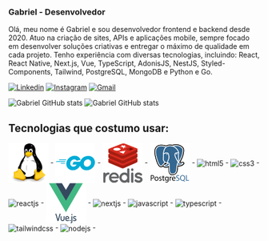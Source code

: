 ### Gabriel - Desenvolvedor</br>


Olá, meu nome é Gabriel e sou desenvolvedor frontend e backend desde 2020.
Atuo na criação de sites, APIs e aplicações mobile, sempre focado em desenvolver soluções criativas e entregar o máximo de qualidade em cada projeto.
Tenho experiência com diversas tecnologias, incluindo:
 React, React Native, Next.js, Vue, TypeScript, AdonisJS, NestJS, Styled-Components, Tailwind, PostgreSQL, MongoDB e Python e Go. </br>

[![Linkedin](https://img.shields.io/badge/LinkedIn-0077B5?style=for-the-badge&logo=linkedin&logoColor=white)](https://www.linkedin.com/in/gboliveira1996/)
[![Instagram](https://img.shields.io/badge/Instagram-E4405F?style=for-the-badge&logo=instagram&logoColor=white)](https://www.instagram.com/x.poltergeist/)
[![Gmail](https://img.shields.io/badge/-Gmail-c14438?style=for-the-badge&logo=Gmail&logoColor=white&link=mailto:karanalpe@gmail.com)](mailto:gbmagalhaes1996@gmail.com)

![Gabriel GitHub stats](https://github-readme-stats.vercel.app/api?username=lPoltergeist&show_icons=true&theme=react)
![Gabriel GitHub stats](https://github-readme-stats.vercel.app/api/top-langs/?username=lPoltergeist&theme=react)

## Tecnologias que costumo usar:
<div style="display: inline_block">
 <img align"center" height="80" align="center" alt="html5" src="https://github.com/devicons/devicon/blob/v2.17.0/icons/linux/linux-original.svg"/> - 
 <img align"center" height="80" align="center" alt="html5" src="https://github.com/devicons/devicon/blob/v2.17.0/icons/go/go-original-wordmark.svg"/> - 
 <img align"center" height="80" align="center" alt="html5" src="https://github.com/devicons/devicon/blob/v2.17.0/icons/redis/redis-original-wordmark.svg"/> - 
 <img align"center" height="80" align="center" alt="html5" src="https://github.com/devicons/devicon/blob/v2.17.0/icons/postgresql/postgresql-original-wordmark.svg"/> - 
<img align"center" height="80" align="center" alt="html5" src="https://cdn.jsdelivr.net/gh/devicons/devicon/icons/html5/html5-original.svg"/> - 
<img align"center" height="80" align="center" alt="css3" src="https://cdn.jsdelivr.net/gh/devicons/devicon/icons/css3/css3-original.svg"/> - 
<img align"center" height="80" align="center" alt="reactjs" src="https://cdn.jsdelivr.net/gh/devicons/devicon/icons/react/react-original-wordmark.svg"/> - 
 <img align"center" height="80" align="center" alt="reactjs" src="https://github.com/devicons/devicon/blob/v2.17.0/icons/vuejs/vuejs-original-wordmark.svg"/> - 
<img align"center" height="80" align="center" alt="nextjs" src="https://cdn.jsdelivr.net/gh/devicons/devicon/icons/nextjs/nextjs-original-wordmark.svg"/> - 
<img align"center" height="80" align="center" alt="javascript" src="https://cdn.jsdelivr.net/gh/devicons/devicon/icons/javascript/javascript-original.svg"/> - 
<img align"center" height="80" align="center" alt="typescript" src="https://cdn.jsdelivr.net/gh/devicons/devicon/icons/typescript/typescript-original.svg"/> - 
<img align"center" width="200" align="center" alt="tailwindcss" src="https://cdn.jsdelivr.net/gh/devicons/devicon/icons/tailwindcss/tailwindcss-original-wordmark.svg"/> - 
<img align"center" height="80" align="center" alt="nodejs" src="https://cdn.jsdelivr.net/gh/devicons/devicon/icons/nodejs/nodejs-original.svg"/> - 

</div>
